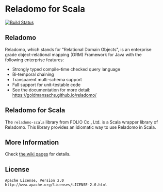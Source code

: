 # Reladomo for Scala

[![Build Status](https://travis-ci.org/folio-sec/reladomo-scala.svg?branch=master)](https://travis-ci.org/folio-sec/reladomo-scala)

## Reladomo

Reladomo, which stands for "Relational Domain Objects", is an enterprise grade object-relational mapping (ORM) Framework for Java with the following enterprise features:

- Strongly typed compile-time checked query language
- Bi-temporal chaining
- Transparent multi-schema support
- Full support for unit-testable code
- See the documentation for more detail: https://goldmansachs.github.io/reladomo/

## Reladomo for Scala

The `reladomo-scala` library from FOLIO Co., Ltd. is a Scala wrapper library of Reladomo. This library provides an idiomatic way to use Reladomo in Scala.

## More Information

Check [the wiki pages](https://github.com/folio-sec/reladomo-scala/wiki) for details.

## License

```
Apache License, Version 2.0
http://www.apache.org/licenses/LICENSE-2.0.html
```
